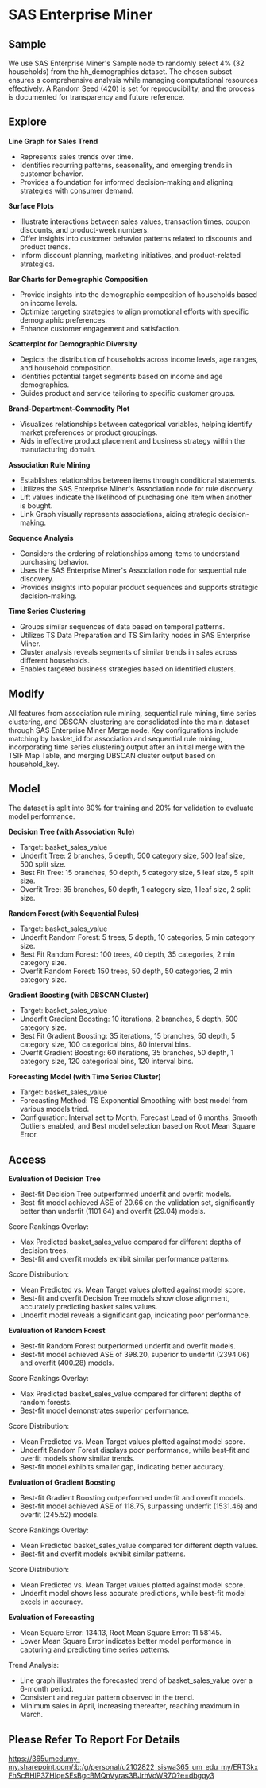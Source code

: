 # SAS Enterprise Miner
## Sample
We use SAS Enterprise Miner's Sample node to randomly select 4% (32 households) from the hh_demographics dataset. The chosen subset ensures a comprehensive analysis while managing computational resources effectively. A Random Seed (420) is set for reproducibility, and the process is documented for transparency and future reference.

## Explore
**Line Graph for Sales Trend**
- Represents sales trends over time.
- Identifies recurring patterns, seasonality, and emerging trends in customer behavior.
- Provides a foundation for informed decision-making and aligning strategies with consumer demand.

**Surface Plots**
- Illustrate interactions between sales values, transaction times, coupon discounts, and product-week numbers.
- Offer insights into customer behavior patterns related to discounts and product trends.
- Inform discount planning, marketing initiatives, and product-related strategies.

**Bar Charts for Demographic Composition**
- Provide insights into the demographic composition of households based on income levels.
- Optimize targeting strategies to align promotional efforts with specific demographic preferences.
- Enhance customer engagement and satisfaction.

**Scatterplot for Demographic Diversity**
- Depicts the distribution of households across income levels, age ranges, and household composition.
- Identifies potential target segments based on income and age demographics.
- Guides product and service tailoring to specific customer groups.

**Brand-Department-Commodity Plot**
- Visualizes relationships between categorical variables, helping identify market preferences or product groupings.
- Aids in effective product placement and business strategy within the manufacturing domain.

**Association Rule Mining**
- Establishes relationships between items through conditional statements.
- Utilizes the SAS Enterprise Miner's Association node for rule discovery.
- Lift values indicate the likelihood of purchasing one item when another is bought.
- Link Graph visually represents associations, aiding strategic decision-making.

**Sequence Analysis**
- Considers the ordering of relationships among items to understand purchasing behavior.
- Uses the SAS Enterprise Miner's Association node for sequential rule discovery.
- Provides insights into popular product sequences and supports strategic decision-making.

**Time Series Clustering**
- Groups similar sequences of data based on temporal patterns.
- Utilizes TS Data Preparation and TS Similarity nodes in SAS Enterprise Miner.
- Cluster analysis reveals segments of similar trends in sales across different households.
- Enables targeted business strategies based on identified clusters.


## Modify
<p>All features from association rule mining, sequential rule mining, time series clustering, and DBSCAN clustering are consolidated 
into the main dataset through SAS Enterprise Miner Merge node. Key configurations include matching by basket_id for association and sequential rule mining, 
incorporating time series clustering output after an initial merge with the TSIF Map Table, and merging DBSCAN cluster output based on household_key.</p>

## Model
The dataset is split into 80% for training and 20% for validation to evaluate model performance.

**Decision Tree (with Association Rule)**
- Target: basket_sales_value
- Underfit Tree: 2 branches, 5 depth, 500 category size, 500 leaf size, 500 split size.
- Best Fit Tree: 15 branches, 50 depth, 5 category size, 5 leaf size, 5 split size.
- Overfit Tree: 35 branches, 50 depth, 1 category size, 1 leaf size, 2 split size.

**Random Forest (with Sequential Rules)**
- Target: basket_sales_value
- Underfit Random Forest: 5 trees, 5 depth, 10 categories, 5 min category size.
- Best Fit Random Forest: 100 trees, 40 depth, 35 categories, 2 min category size.
- Overfit Random Forest: 150 trees, 50 depth, 50 categories, 2 min category size.

**Gradient Boosting (with DBSCAN Cluster)**
- Target: basket_sales_value
- Underfit Gradient Boosting: 10 iterations, 2 branches, 5 depth, 500 category size.
- Best Fit Gradient Boosting: 35 iterations, 15 branches, 50 depth, 5 category size, 100 categorical bins, 80 interval bins.
- Overfit Gradient Boosting: 60 iterations, 35 branches, 50 depth, 1 category size, 120 categorical bins, 120 interval bins.

**Forecasting Model (with Time Series Cluster)**
- Target: basket_sales_value
- Forecasting Method: TS Exponential Smoothing with best model from various models tried.
- Configuration: Interval set to Month, Forecast Lead of 6 months, Smooth Outliers enabled, and Best model selection based on Root Mean Square Error.

## Access
**Evaluation of Decision Tree**
- Best-fit Decision Tree outperformed underfit and overfit models.
- Best-fit model achieved ASE of 20.66 on the validation set, significantly better than underfit (1101.64) and overfit (29.04) models.

Score Rankings Overlay:
- Max Predicted basket_sales_value compared for different depths of decision trees.
- Best-fit and overfit models exhibit similar performance patterns.

Score Distribution:
- Mean Predicted vs. Mean Target values plotted against model score.
- Best-fit and overfit Decision Tree models show close alignment, accurately predicting basket sales values.
- Underfit model reveals a significant gap, indicating poor performance.

**Evaluation of Random Forest**
- Best-fit Random Forest outperformed underfit and overfit models.
- Best-fit model achieved ASE of 398.20, superior to underfit (2394.06) and overfit (400.28) models.

Score Rankings Overlay:
- Max Predicted basket_sales_value compared for different depths of random forests.
- Best-fit model demonstrates superior performance.

Score Distribution:
- Mean Predicted vs. Mean Target values plotted against model score.
- Underfit Random Forest displays poor performance, while best-fit and overfit models show similar trends.
- Best-fit model exhibits smaller gap, indicating better accuracy.

**Evaluation of Gradient Boosting**
- Best-fit Gradient Boosting outperformed underfit and overfit models.
- Best-fit model achieved ASE of 118.75, surpassing underfit (1531.46) and overfit (245.52) models.

Score Rankings Overlay:
- Mean Predicted basket_sales_value compared for different depth values.
- Best-fit and overfit models exhibit similar patterns.

Score Distribution:
- Mean Predicted vs. Mean Target values plotted against model score.
- Underfit model shows less accurate predictions, while best-fit model excels in accuracy.

**Evaluation of Forecasting**
- Mean Square Error: 134.13, Root Mean Square Error: 11.58145.
- Lower Mean Square Error indicates better model performance in capturing and predicting time series patterns.

Trend Analysis:
- Line graph illustrates the forecasted trend of basket_sales_value over a 6-month period.
- Consistent and regular pattern observed in the trend.
- Minimum sales in April, increasing thereafter, reaching maximum in March.


## Please Refer To Report For Details
https://365umedumy-my.sharepoint.com/:b:/g/personal/u2102822_siswa365_um_edu_my/ERT3kxFhScBHlP3ZHIqeSEsBgcBMQnVyras3BJrhVoWR7Q?e=dbgqy3
